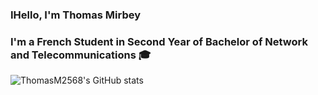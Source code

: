 ### IHello, I'm Thomas Mirbey
### I'm a French Student in Second Year of Bachelor of Network and Telecommunications 🎓
![ThomasM2568's GitHub stats](https://github-readme-stats.vercel.app/api?username=thomasm2568&theme=transparent&show_icons=true)

<!--
**ThomasM2568/ThomasM2568** is a ✨ _special_ ✨ repository because its `README.md` (this file) appears on your GitHub profile.

Here are some ideas to get you started:

### - 🔭 I’m currently working on a IA TicTacToe in Python Programming Language.
### - 🌱 I’m currently learning how to use REST APIs.
- 👯 I’m looking to collaborate on ...
- 🤔 I’m looking for help with ...
### - 💬 Ask me about IA or any Network tech related stuff.
### - 📫 How to reach me: [Email - thomas.mirbey@edu.univ-fcomte.fr](mailto:thomas.mirbey@edu.univ-fcomte.fr)
###                       [LinkedIn - /thomas-mirbey](https://fr.linkedin.com/in/thomas-mirbey)
- 😄 Pronouns: ...
- ⚡ Fun fact: ...
-->
